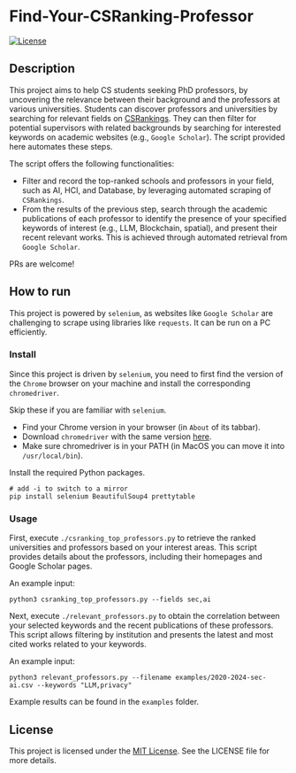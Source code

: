 # Find-Your-CSRanking-Professor

[![License](https://img.shields.io/badge/license-MIT-blue.svg)](LICENSE)

## Description

This project aims to help CS students seeking PhD professors, by uncovering the relevance between their background and the professors at various universities. Students can discover professors and universities by searching for relevant fields on [CSRankings](https://csrankings.org). They can then filter for potential supervisors with related backgrounds by searching for interested keywords on academic websites (e.g., `Google Scholar`). The script provided here automates these steps.

The script offers the following functionalities:

- Filter and record the top-ranked schools and professors in your field, such as AI, HCI, and Database, by leveraging automated scraping of `CSRankings`.
- From the results of the previous step, search through the academic publications of each professor to identify the presence of your specified keywords of interest (e.g., LLM, Blockchain, spatial), and present their recent relevant works. This is achieved through automated retrieval from `Google Scholar`.
  
PRs are welcome!

## How to run

This project is powered by `selenium`, as websites like `Google Scholar` are challenging to scrape using libraries like `requests`. It can be run on a PC efficiently.

### Install

Since this project is driven by `selenium`, you need to first find the version of the `Chrome` browser on your machine and install the corresponding `chromedriver`.

Skip these if you are familiar with `selenium`.

- Find your Chrome version in your browser (in `About` of its tabbar).
- Download `chromedriver` with the same version [here](https://chromedriver.chromium.org/downloads).
- Make sure chromedriver is in your PATH (in MacOS you can move it into `/usr/local/bin`).

Install the required Python packages.

```
# add -i to switch to a mirror
pip install selenium BeautifulSoup4 prettytable
```

### Usage

First, execute `./csranking_top_professors.py` to retrieve the ranked universities and professors based on your interest areas. This script provides details about the professors, including their homepages and Google Scholar pages.

An example input:

```
python3 csranking_top_professors.py --fields sec,ai
```

Next, execute `./relevant_professors.py` to obtain the correlation between your selected keywords and the recent publications of these professors. This script allows filtering by institution and presents the latest and most cited works related to your keywords.

An example input:

```
python3 relevant_professors.py --filename examples/2020-2024-sec-ai.csv --keywords "LLM,privacy"
```

Example results can be found in the `examples` folder.

## License

This project is licensed under the [MIT License](LICENSE). See the LICENSE file for more details.
